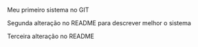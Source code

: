 Meu primeiro sistema no GIT

Segunda alteração no README para descrever melhor o sistema

Terceira alteração no README